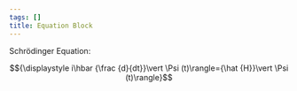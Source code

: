 ```yaml
---
tags: []
title: Equation Block
---
```


Schrödinger Equation:

$${\displaystyle i\hbar {\frac {d}{dt}}\vert \Psi
(t)\rangle={\hat {H}}\vert \Psi (t)\rangle}$$
